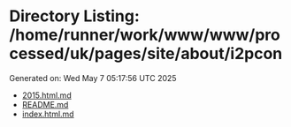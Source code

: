 # Directory Listing: /home/runner/work/www/www/processed/uk/pages/site/about/i2pcon
Generated on: Wed May  7 05:17:56 UTC 2025

- [2015.html.md](2015.html.md)
- [README.md](README.md)
- [index.html.md](index.html.md)
